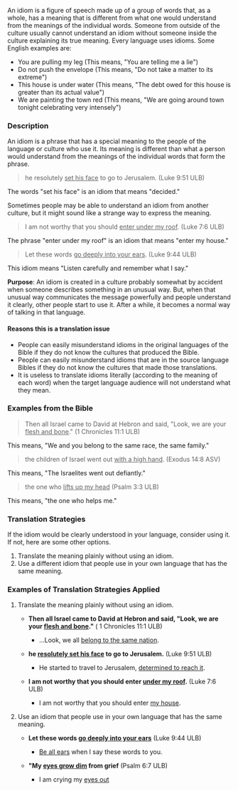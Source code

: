 
An idiom is a figure of speech made up of a group of words that, as a whole, has a meaning that is different from what one would understand from the meanings of the individual words. Someone from outside of the culture usually cannot understand an idiom without someone inside the culture explaining its true meaning. Every language uses idioms. Some English examples are:

* You are pulling my leg (This means, "You are telling me a lie")
* Do not push the envelope (This means, "Do not take a matter to its extreme")
* This house is under water (This means, "The debt owed for this house is greater than its actual value")
* We are painting the town red (This means, "We are going around town tonight celebrating very intensely") 

### Description

An idiom is a phrase that has a special meaning to the people of the language or culture who use it. Its meaning is different than what a person would understand from the meanings of the individual words that form the phrase. 

>he resolutely <u>set his face</u> to go to Jerusalem. (Luke 9:51 ULB)

The words "set his face" is an idiom that means "decided." 

Sometimes people may be able to understand an idiom from another culture, but it might sound like a strange way to express the meaning.

>I am not worthy that you should <u>enter under my roof</u>. (Luke 7:6 ULB) 

The phrase "enter under my roof" is an idiom that means "enter my house."

>Let these words <u>go deeply into your ears</u>.  (Luke 9:44 ULB)

This idiom means "Listen carefully and remember what I say."

**Purpose**: An idiom is created in a culture probably somewhat by accident when someone describes something in an unusual way. But, when that unusual way communicates the message powerfully and people understand it clearly, other people start to use it. After a while, it becomes a normal way of talking in that language. 

#### Reasons this is a translation issue

* People can easily misunderstand idioms in the original languages of the Bible if they do not know the cultures that produced the Bible.
* People can easily misunderstand idioms that are in the source language Bibles if they do not know the cultures that made those translations.
* It is useless to translate idioms literally (according to the meaning of each word) when the target language audience will not understand what they mean.

### Examples from the Bible

>Then all Israel came to David at Hebron and said, "Look, we are your <u>flesh and bone</u>." (1 Chronicles 11:1 ULB)

This means, "We and you belong to the same race, the same family."

>the children of Israel went out <u>with a high hand</u>. (Exodus 14:8 ASV)

This means, "The Israelites went out defiantly." 

>the one who <u>lifts up my head</u> (Psalm 3:3 ULB)

This means, "the one who helps me." 

### Translation Strategies

If the idiom would be clearly understood in your language, consider using it. If not, here are some other options.

1. Translate the meaning plainly without using an idiom.
1. Use a different idiom that people use in your own language that has the same meaning.

### Examples of Translation Strategies Applied

1. Translate the meaning plainly without using an idiom.

    * **Then all Israel came to David at Hebron and said, "Look, we are your <u>flesh and bone</u>."** ( 1 Chronicles 11:1 ULB)
        * ...Look, we all <u>belong to the same nation</u>.

    * **he <u>resolutely set his face</u> to go to Jerusalem.** (Luke 9:51 ULB) 
        * He started to travel to Jerusalem, <u>determined to reach it</u>.

    * **I am not worthy that you should enter <u>under my roof</u>.** (Luke 7:6 ULB) 
        * I am not worthy that you should enter <u>my house</u>.

1. Use an idiom that people use in your own language that has the same meaning.

    * **Let these words <u>go deeply into your ears</u>**  (Luke 9:44 ULB) 
        * <u>Be all ears</u> when I say these words to you.

    * **"My <u>eyes grow dim</u> from grief** (Psalm 6:7 ULB)
        * I am crying my <u>eyes out</u>

